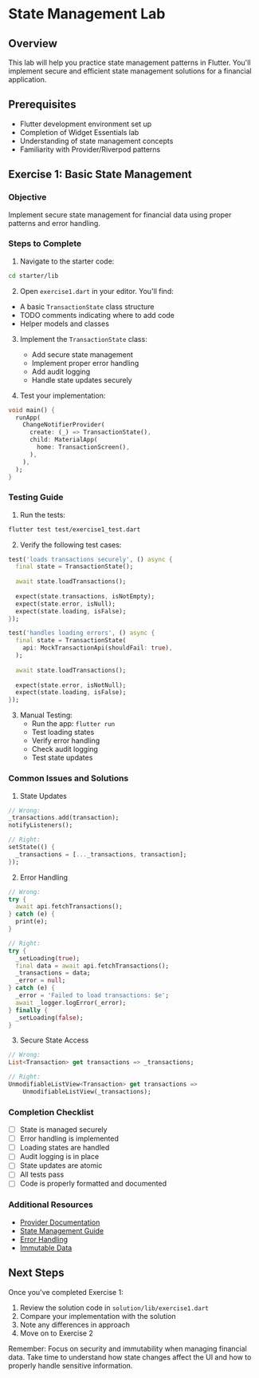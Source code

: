 # State Management Lab

## Overview
This lab will help you practice state management patterns in Flutter. You'll implement secure and efficient state management solutions for a financial application.

## Prerequisites
- Flutter development environment set up
- Completion of Widget Essentials lab
- Understanding of state management concepts
- Familiarity with Provider/Riverpod patterns

## Exercise 1: Basic State Management

### Objective
Implement secure state management for financial data using proper patterns and error handling.

### Steps to Complete

1. Navigate to the starter code:
```bash
cd starter/lib
```

2. Open `exercise1.dart` in your editor. You'll find:
- A basic `TransactionState` class structure
- TODO comments indicating where to add code
- Helper models and classes

3. Implement the `TransactionState` class:
   - Add secure state management
   - Implement proper error handling
   - Add audit logging
   - Handle state updates securely

4. Test your implementation:
```dart
void main() {
  runApp(
    ChangeNotifierProvider(
      create: (_) => TransactionState(),
      child: MaterialApp(
        home: TransactionScreen(),
      ),
    ),
  );
}
```

### Testing Guide

1. Run the tests:
```bash
flutter test test/exercise1_test.dart
```

2. Verify the following test cases:
```dart
test('loads transactions securely', () async {
  final state = TransactionState();
  
  await state.loadTransactions();
  
  expect(state.transactions, isNotEmpty);
  expect(state.error, isNull);
  expect(state.loading, isFalse);
});

test('handles loading errors', () async {
  final state = TransactionState(
    api: MockTransactionApi(shouldFail: true),
  );
  
  await state.loadTransactions();
  
  expect(state.error, isNotNull);
  expect(state.loading, isFalse);
});
```

3. Manual Testing:
   - Run the app: `flutter run`
   - Test loading states
   - Verify error handling
   - Check audit logging
   - Test state updates

### Common Issues and Solutions

1. State Updates
```dart
// Wrong:
_transactions.add(transaction);
notifyListeners();

// Right:
setState(() {
  _transactions = [..._transactions, transaction];
});
```

2. Error Handling
```dart
// Wrong:
try {
  await api.fetchTransactions();
} catch (e) {
  print(e);
}

// Right:
try {
  _setLoading(true);
  final data = await api.fetchTransactions();
  _transactions = data;
  _error = null;
} catch (e) {
  _error = 'Failed to load transactions: $e';
  await _logger.logError(_error);
} finally {
  _setLoading(false);
}
```

3. Secure State Access
```dart
// Wrong:
List<Transaction> get transactions => _transactions;

// Right:
UnmodifiableListView<Transaction> get transactions => 
    UnmodifiableListView(_transactions);
```

### Completion Checklist

- [ ] State is managed securely
- [ ] Error handling is implemented
- [ ] Loading states are handled
- [ ] Audit logging is in place
- [ ] State updates are atomic
- [ ] All tests pass
- [ ] Code is properly formatted and documented

### Additional Resources

- [Provider Documentation](https://pub.dev/packages/provider)
- [State Management Guide](https://flutter.dev/docs/development/data-and-backend/state-mgmt/intro)
- [Error Handling](https://dart.dev/guides/libraries/library-tour#handling-errors)
- [Immutable Data](https://dart.dev/guides/libraries/library-tour#unmodifiable-collections)

## Next Steps

Once you've completed Exercise 1:
1. Review the solution code in `solution/lib/exercise1.dart`
2. Compare your implementation with the solution
3. Note any differences in approach
4. Move on to Exercise 2

Remember: Focus on security and immutability when managing financial data. Take time to understand how state changes affect the UI and how to properly handle sensitive information.
